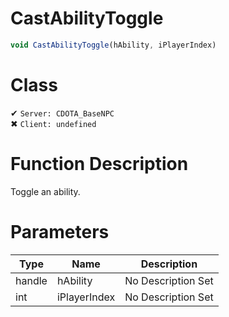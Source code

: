 # CastAbilityToggle
```js	
void CastAbilityToggle(hAbility, iPlayerIndex)
```
# Class
✔ `Server: CDOTA_BaseNPC`  
✖ `Client: undefined`  

# Function Description
Toggle an ability.
# Parameters
Type|Name|Description
--|--|--
handle|hAbility|No Description Set
int|iPlayerIndex|No Description Set
